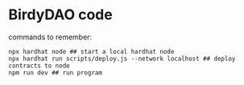 # BirdyDAO code

commands to remember:

```text
npx hardhat node ## start a local hardhat node
npx hardhat run scripts/deploy.js --network localhost ## deploy contracts to node
npm run dev ## run program
```
